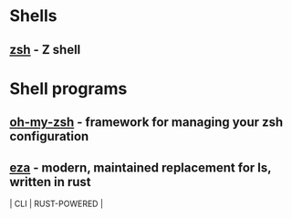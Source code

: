 # Shells

## [zsh](https://www.zsh.org/) - Z shell

# Shell programs

## [oh-my-zsh](https://github.com/ohmyzsh/ohmyzsh/) - framework for managing your zsh configuration

## [eza](https://eza.rocks/) - modern, maintained replacement for ls, written in rust

| CLI | RUST-POWERED |
